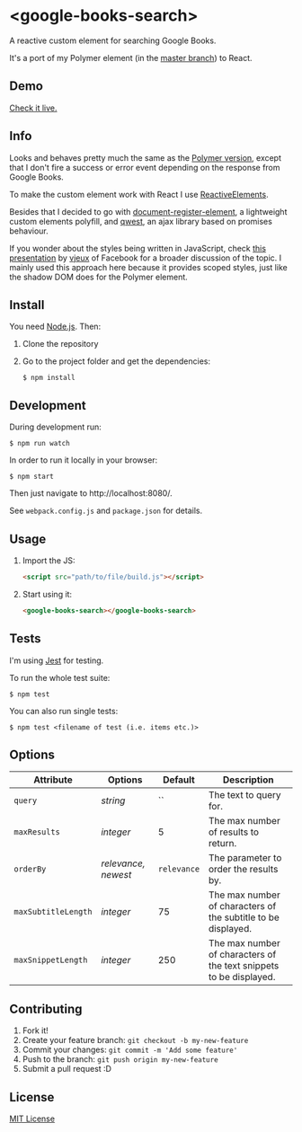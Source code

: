 # &lt;google-books-search&gt;

A reactive custom element for searching Google Books.

It's a port of my Polymer element (in the [master branch](https://github.com/codejet/google-books-search)) to React.

## Demo

[Check it live.](http://codejet.github.io/google-books-search/reactive-element/)


## Info

Looks and behaves pretty much the same as the [Polymer version](https://github.com/codejet/google-books-search), except that I don't fire a success or error event depending on the response from Google Books.

To make the custom element work with React I use [ReactiveElements](https://github.com/PixelsCommander/ReactiveElements).

Besides that I decided to go with [document-register-element](https://github.com/WebReflection/document-register-element), a lightweight custom elements polyfill, and [qwest](https://github.com/pyrsmk/qwest), an ajax library based on promises behaviour.

If you wonder about the styles being written in JavaScript, check [this presentation](https://speakerdeck.com/vjeux/react-css-in-js) by [vjeux](https://github.com/vjeux) of Facebook for a broader discussion of the topic. I mainly used this approach here because it provides scoped styles, just like the shadow DOM does for the Polymer element.

## Install

You need [Node.js](http://nodejs.org/). Then:

1. Clone the repository
2. Go to the project folder and get the dependencies:

    ```
    $ npm install
    ```

## Development

During development run:

```
$ npm run watch
```

In order to run it locally in your browser:

```
$ npm start
```

Then just navigate to http://localhost:8080/.

See `webpack.config.js` and `package.json` for details.

## Usage

1. Import the JS:

    ```html
    <script src="path/to/file/build.js"></script>
    ```

2. Start using it:

    ```html
    <google-books-search></google-books-search>
    ```


## Tests

I'm using [Jest](https://facebook.github.io/jest/) for testing.

To run the whole test suite:

```
$ npm test
```

You can also run single tests:

```
$ npm test <filename of test (i.e. items etc.)>
```

## Options

Attribute     | Options              | Default      | Description
---           | ---                  | ---          | ---
`query`       | *string*             | ``           | The text to query for.
`maxResults`  | *integer*             | 5            | The max number of results to return.
`orderBy`     | *relevance, newest*  | `relevance`  | The parameter to order the results by.
`maxSubtitleLength`     | *integer* | 75  | The max number of characters of the subtitle to be displayed.
`maxSnippetLength`     | *integer*  | 250  | The max number of characters of the text snippets to be displayed.

## Contributing

1. Fork it!
2. Create your feature branch: `git checkout -b my-new-feature`
3. Commit your changes: `git commit -m 'Add some feature'`
4. Push to the branch: `git push origin my-new-feature`
5. Submit a pull request :D

## License

[MIT License](http://opensource.org/licenses/MIT)
